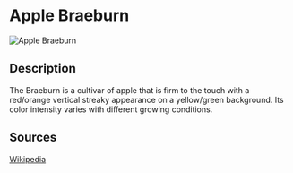 # Apple Braeburn

![Apple Braeburn](https://raw.githubusercontent.com/aghussb/fruit_datasets/main/apple%20braeburn/datasets/Apple%20Braeburn_1.jpg)

## Description

The Braeburn is a cultivar of apple that is firm to the touch with a red/orange vertical streaky appearance on a yellow/green background. Its color intensity varies with different growing conditions.

## Sources
[Wikipedia](https://en.wikipedia.org/wiki/Braeburn)
